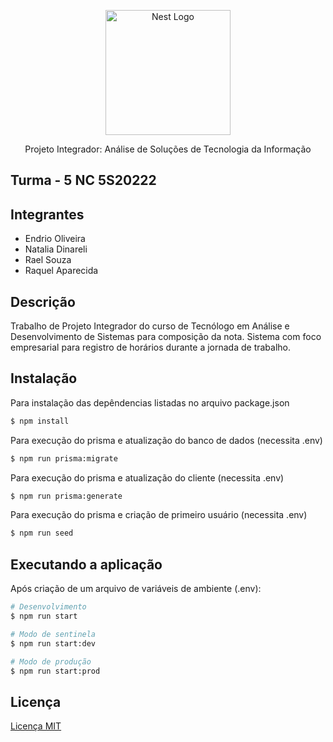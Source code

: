 <p align="center">
  <a href="http://nestjs.com/" target="blank"><img src="https://nestjs.com/img/logo-small.svg" width="200" alt="Nest Logo" /></a>
</p>

[circleci-image]: https://img.shields.io/circleci/build/github/nestjs/nest/master?token=abc123def456
[circleci-url]: https://circleci.com/gh/nestjs/nest

  <p align="center">Projeto Integrador: Análise de Soluções de Tecnologia da Informação</p>
  
## Turma - 5 NC 5S20222 

## Integrantes

- Endrio Oliveira
- Natalia Dinareli
- Rael Souza
- Raquel Aparecida


## Descrição

Trabalho de Projeto Integrador do curso de Tecnólogo em Análise e Desenvolvimento de Sistemas para composição da nota. Sistema com foco empresarial para registro de horários durante a jornada de trabalho. 

## Instalação

Para instalação das depêndencias listadas no arquivo package.json
```bash
$ npm install
```

Para execução do prisma e atualização do banco de dados (necessita .env)
```bash
$ npm run prisma:migrate
```

Para execução do prisma e atualização do cliente (necessita .env)
```bash
$ npm run prisma:generate
```

Para execução do prisma e criação de primeiro usuário (necessita .env)
```bash
$ npm run seed
```

## Executando a aplicação

Após criação de um arquivo de variáveis de ambiente (.env):

```bash
# Desenvolvimento
$ npm run start

# Modo de sentinela
$ npm run start:dev

# Modo de produção
$ npm run start:prod
```


## Licença
[Licença MIT](LICENSE)
